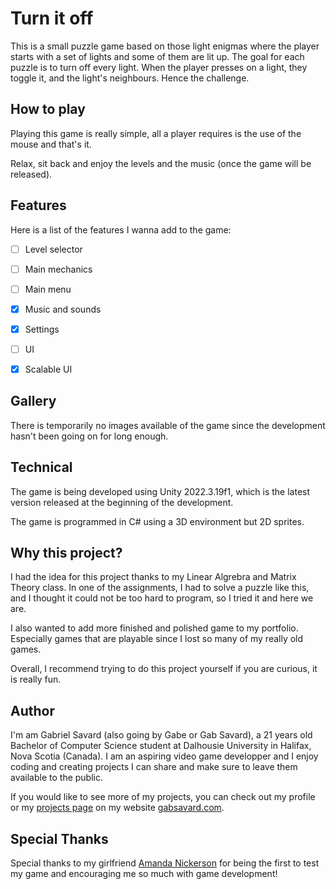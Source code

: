 # Turn it off
This is a small puzzle game based on those light enigmas where the player starts
with a set of lights and some of them are lit up. The goal for each puzzle is to
turn off every light. When the player presses on a light, they toggle it, and the
light's neighbours. Hence the challenge.


## How to play
Playing this game is really simple, all a player requires is the use of the mouse
and that's it.

Relax, sit back and enjoy the levels and the music (once the game will be released).

## Features
Here is a list of the features I wanna add to the game:
- [ ] Level selector
- [ ] Main mechanics
- [ ] Main menu
- [x] Music and sounds
- [x] Settings
- [ ] UI
- [x] Scalable UI


## Gallery
There is temporarily no images available of the game since the development hasn't been
going on for long enough.

## Technical
The game is being developed using Unity 2022.3.19f1, which is the latest version released
at the beginning of the development.

The game is programmed in C# using a 3D environment but 2D sprites.

## Why this project?
I had the idea for this project thanks to my Linear Algrebra and Matrix Theory class. In
one of the assignments, I had to solve a puzzle like this, and I thought it could not be
too hard to program, so I tried it and here we are.

I also wanted to add more finished and polished game to my portfolio. Especially games
that are playable since I lost so many of my really old games.

Overall, I recommend trying to do this project yourself if you are curious, it is really fun.

## Author
I'm am Gabriel Savard (also going by Gabe or Gab Savard), a 21 years old Bachelor of Computer
Science student at Dalhousie University in Halifax, Nova Scotia (Canada). I am an aspiring
video game developper and I enjoy coding and creating projects I can share and make sure
to leave them available to the public.

If you would like to see more of my projects, you can check out my profile or my
<a href="https://www.gabsavard.com/projects" target="_blank">projects page</a> on my website
<a href="https://www.gabsavard.com" target="_blank">gabsavard.com</a>.

## Special Thanks
Special thanks to my girlfriend <a href="https://www.instagram.com/mandimargdraws_/" target="_blank">
Amanda Nickerson</a> for being the first to test my game and encouraging me so much with
game development!
